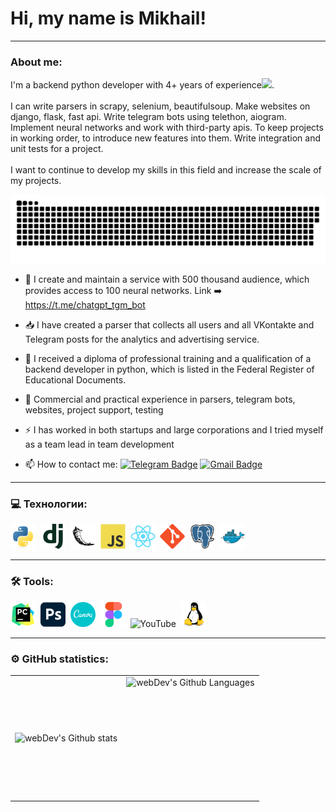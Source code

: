 
# Hi, my name is Mikhail!

---

### About me:

 I'm a backend python developer with 4+ years of experience<img src="https://media .giphy.com/media/WUlplcMpOCEmTGBtBW/giphy.gif" width="30px">. <br><br>I can write parsers in scrapy, selenium, beautifulsoup. Make websites on django, flask, fast api. Write telegram bots using telethon, aiogram. Implement neural networks and work with third-party apis. To keep projects in working order, to introduce new features into them. Write integration and unit tests for a project.<br><br>I want to continue to develop my skills in this field and increase the scale of my projects.

<p align="center">
 <img width="600" src="assets/github-snake.svg" alt="snake"/>
</p>

- 📲 I create and maintain a service with 500 thousand audience, which provides access to 100 neural networks. Link ➡️ https://t.me/chatgpt_tgm_bot

- 📥 I have created a parser that collects all users and all VKontakte and Telegram posts for the analytics and advertising service.

- :telescope: I received a diploma of professional training and a qualification of a backend developer in python, which is listed in the Federal Register of Educational Documents.

- :seedling: Commercial and practical experience in parsers, telegram bots, websites, project support, testing

- :zap: I has worked in both startups and large corporations and I tried myself as a team lead in team development

- :mailbox: How to contact me: [![Telegram Badge](https://img.shields.io/badge/-kurashevmichael-blue?style=flat&logo=Telegram&logoColor=white)](https://t.me/kurashevmichael) [![Gmail Badge](https://img.shields.io/badge/-Gmail-red?style=flat&logo=Gmail&logoColor=white)](mailto:kurashevmichael@gmail.com)

---

### 💻 Технологии:

<div>
  <img src="https://github.com/devicons/devicon/blob/master/icons/python/python-original.svg" title="python" alt="python" width="40" height="40"/>&nbsp
  <img src="https://github.com/devicons/devicon/blob/master/icons/django/django-plain.svg" title="django" alt="django" width="40" height="40"/>&nbsp
  <img src="https://github.com/devicons/devicon/blob/master/icons/flask/flask-original.svg" title="flask" alt="flask" width="40" height="40"/>&nbsp
  <img src="https://github.com/devicons/devicon/blob/master/icons/javascript/javascript-original.svg" title="javascript" alt="javascript" width="40" height="40"/>&nbsp
  <img src="https://github.com/devicons/devicon/blob/master/icons/react/react-original.svg" title="reactjs" alt="reactjs" width="40" height="40"/>&nbsp
  <img src="https://github.com/devicons/devicon/blob/master/icons/git/git-original.svg" title="git" alt="git" width="40" height="40"/>&nbsp
  <img src="https://github.com/devicons/devicon/blob/master/icons/postgresql/postgresql-original.svg" title="postgres" alt="postgres" width="40" height="40"/>&nbsp
  <img src="https://github.com/devicons/devicon/blob/master/icons/docker/docker-original.svg" title="docker" alt="docker" width="40" height="40"/>&nbsp;
</div>

---

### 🛠 Tools:

<div>
  <img src="https://github.com/devicons/devicon/blob/master/icons/pycharm/pycharm-original.svg" title="pycharm" alt="pycharm" width="40" height="40"/>&nbsp;
  <img src="https://github.com/devicons/devicon/blob/master/icons/photoshop/photoshop-plain.svg" title="photoshop" alt="photoshop" width="40" height="40"/>&nbsp;
  <img src="https://github.com/devicons/devicon/blob/master/icons/canva/canva-original.svg" title="canva" alt="canva" width="40" height="40"/>&nbsp;
  <img src="https://github.com/devicons/devicon/blob/master/icons/figma/figma-original.svg" title="figma" alt="figma" width="40" height="40"/>&nbsp;
  <img src="https://upload.wikimedia.org/wikipedia/commons/9/9e/YouTube_Logo_%282013-2017%29.svg" title="YouTube" alt="YouTube" width="40" height="40"/>&nbsp;
  <img src="https://github.com/devicons/devicon/blob/master/icons/linux/linux-original.svg" title="linux" alt="linux" width="40" height="40"/>&nbsp;
</div>

---

### ⚙️ GitHub statistics:

<table>
  <tr>
    <td>
      <img align="left" src="http://github-readme-streak-stats.herokuapp.com?user=biter-bit&theme=dark&background=000000" alt="webDev's Github stats" />
    </td>
    <td>
      <img height="195px" align="right" alt="webDev's Github Languages" src="https://github-readme-stats-sigma-five.vercel.app/api/top-langs/?username=biter-bit&layout=compact&theme=vision-friendly-dark" />
    </td>
  </tr>
</table>
